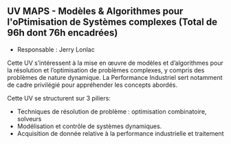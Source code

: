 ## UV MAPS - Modèles & Algorithmes pour l'oPtimisation de Systèmes complexes (Total de 96h dont 76h encadrées) 
- Responsable : Jerry Lonlac 

Cette UV s’intéressent à la mise en œuvre de modèles et d’algorithmes pour la résolution et l’optimisation de problèmes complexes, y compris des problèmes de nature dynamique. La Performance Industriel sert notamment de cadre privilégié pour appréhender les concepts abordés.

Cette UV se structurent sur 3 piliers: 

- Techniques de résolution de problème : optimisation combinatoire, solveurs
- Modélisation et contrôle de systèmes dynamiques.
- Acquisition de donnée relative à la performance industrielle et traitement



